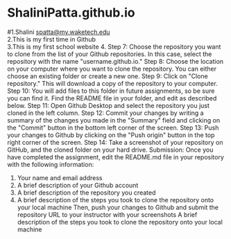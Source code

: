 # ShaliniPatta.github.io
#1.Shalini spatta@my.waketech.edu	
2.This is my first time in Github	
3.This is my first school website
4.	Step 7: Choose the repository you want to clone from the list of your Github repositories. In this case, select the repository with the name "username.github.io."
Step 8: Choose the location on your computer where you want to clone the repository. You can either choose an existing folder or create a new one.
Step 9: Click on "Clone repository." This will download a copy of the repository to your computer.
Step 10: You will add files to this folder in future assignments, so be sure you can find it.  Find the README file in your folder, and edit as described below.
Step 11: Open Github Desktop and select the repository you just cloned in the left column.
Step 12: Commit your changes by writing a summary of the changes you made in the "Summary" field and clicking on the "Commit" button in the bottom left corner of the screen.
Step 13: Push your changes to Github by clicking on the "Push origin" button in the top right corner of the screen.
Step 14: Take a screenshot of your repository on GitHub, and the cloned folder on your hard drive.
Submission:
Once you have completed the assignment, edit the README.md file in your repository with the following information:
1.	Your name and email address
2.	A brief description of your Github account
3.	A brief description of the repository you created
4.	A brief description of the steps you took to clone the repository onto your local machine
Then, push your changes to Github and submit the repository URL to your instructor with your screenshots
A brief description of the steps you took to clone the repository onto your local machine
